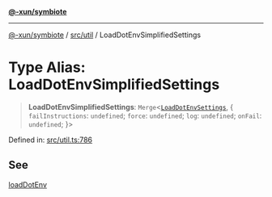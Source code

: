 [**@-xun/symbiote**](../../../README.md)

***

[@-xun/symbiote](../../../README.md) / [src/util](../README.md) / LoadDotEnvSimplifiedSettings

# Type Alias: LoadDotEnvSimplifiedSettings

> **LoadDotEnvSimplifiedSettings**: `Merge`\<[`LoadDotEnvSettings`](LoadDotEnvSettings.md), \{ `failInstructions`: `undefined`; `force`: `undefined`; `log`: `undefined`; `onFail`: `undefined`; \}\>

Defined in: [src/util.ts:786](https://github.com/Xunnamius/symbiote/blob/48e09e2e30168e7f5b981dba3e3d2806204a176e/src/util.ts#L786)

## See

[loadDotEnv](../functions/loadDotEnv.md)
